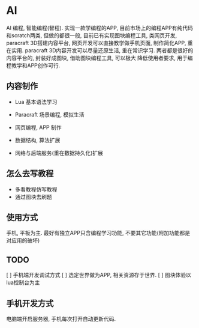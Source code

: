 
# AI

AI 编程, 智能编程(智程). 实现一款学编程的APP, 目前市场上的编程APP有纯代码和scratch两类, 但做的都很一般,
目前已有实现图块编程工具, 类网页开发, paracraft 3D搭建内容平台, 网页开发可以直接教学做手机页面, 制作简化APP, 重在实用.
paracraft 3D内容开发可以尽量还原生活, 重在常识学习. 两者都是很好的内容平台的, 封装好成图块, 借助图块编程工具, 可以极大
降低使用者要求, 用于编程教学和APP创作可行.

## 内容制作

- Lua 基本语法学习

- Paracraft 场景编程, 模拟生活

- 网页编程, APP 制作

- 数据结构, 算法扩展

- 网络与后端服务(重在数据持久化)扩展

## 怎么去写教程

- 多看教程仿写教程
- 通过图块去刷题

## 使用方式

手机, 平板为主. 最好有独立APP只含编程学习功能, 不要其它功能(附加功能都是对应用的破坏)

## TODO

[ ] 手机端开发调试方式
[ ] 选定世界做为APP, 相关资源存于世界.
[ ] 图块体验以lua控制台为主

## 手机开发方式

电脑端开启服务器, 手机每次打开自动更新代码.


